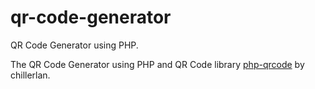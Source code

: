 # qr-code-generator
QR Code Generator using PHP.

The QR Code Generator using PHP and QR Code library <a href="https://github.com/chillerlan/php-qrcode">php-qrcode</a> by chillerlan.
